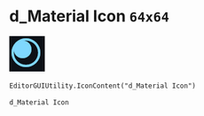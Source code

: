 # d_Material Icon `64x64`
<img src="/img/d_Material%20Icon.png" width=64 height=64>

``` CSharp
EditorGUIUtility.IconContent("d_Material Icon")
```
```
d_Material Icon
```
